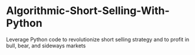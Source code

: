 # Algorithmic-Short-Selling-With-Python
Leverage Python code to revolutionize short selling strategy and to profit in bull, bear, and sideways markets
